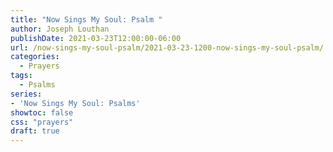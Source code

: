 ```yaml
---
title: "Now Sings My Soul: Psalm "
author: Joseph Louthan
publishDate: 2021-03-23T12:00:00-06:00
url: /now-sings-my-soul-psalm/2021-03-23-1200-now-sings-my-soul-psalm/
categories:
  - Prayers
tags:
  - Psalms
series:
- 'Now Sings My Soul: Psalms'
showtoc: false
css: "prayers"
draft: true
---
```

<div style="font-variant: small-caps;">

</div>

```text
```